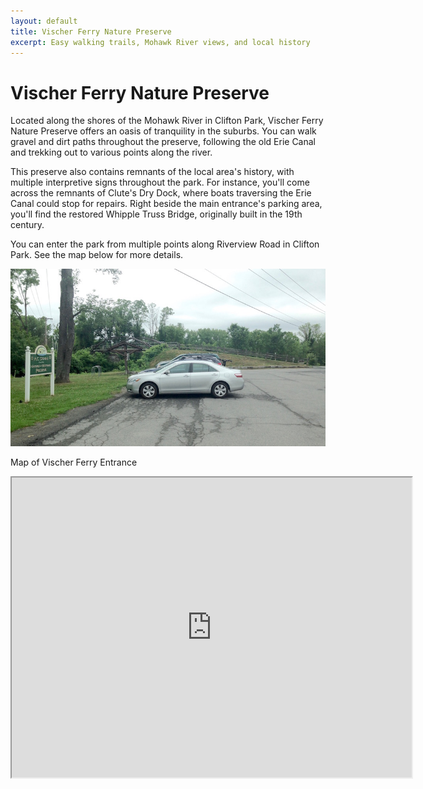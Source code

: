 ```yaml
---
layout: default
title: Vischer Ferry Nature Preserve
excerpt: Easy walking trails, Mohawk River views, and local history
---
```


<h1>Vischer Ferry Nature Preserve</h1>

<p>Located along the shores of the Mohawk River in Clifton Park, Vischer Ferry Nature Preserve offers an oasis of tranquility in the suburbs. You can walk gravel and dirt paths throughout the preserve, following the old Erie Canal and trekking out to various points along the river.</p>

<p>This preserve also contains remnants of the local area's history, with multiple interpretive signs throughout the park. For instance, you'll come across the remnants of Clute's Dry Dock, where boats traversing the Erie Canal could stop for repairs. Right beside the main entrance's parking area, you'll find the restored Whipple Truss Bridge, originally built in the 19th century.</p>

<p>You can enter the park from multiple points along Riverview Road in Clifton Park. See the map below for more details.</p>

<img src="/img/vischer_ferry.jpg" alt="Vischer Ferry Preserve">

<p>Map of Vischer Ferry Entrance</p>

<div class="google-maps"><iframe src="https://www.google.com/maps/d/embed?mid=1T2fMXsRaQ2paDLZYrJjmpt6FmGo" width="640" height="480"></iframe></div>

